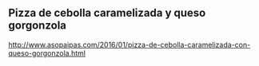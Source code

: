 ## Pizza de cebolla caramelizada y queso gorgonzola

http://www.asopaipas.com/2016/01/pizza-de-cebolla-caramelizada-con-queso-gorgonzola.html
